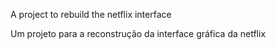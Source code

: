 A project to rebuild the netflix interface

Um projeto para a reconstrução da interface gráfica da netflix
